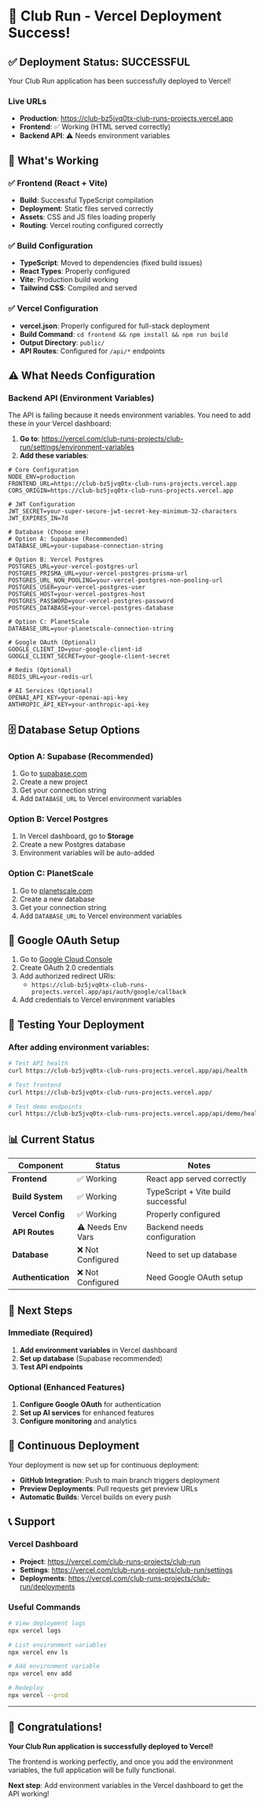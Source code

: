 # 🎉 Club Run - Vercel Deployment Success!

## ✅ **Deployment Status: SUCCESSFUL**

Your Club Run application has been successfully deployed to Vercel!

### **Live URLs**
- **Production**: https://club-bz5jvq0tx-club-runs-projects.vercel.app
- **Frontend**: ✅ Working (HTML served correctly)
- **Backend API**: ⚠️ Needs environment variables

## 🚀 **What's Working**

### **✅ Frontend (React + Vite)**
- **Build**: Successful TypeScript compilation
- **Deployment**: Static files served correctly
- **Assets**: CSS and JS files loading properly
- **Routing**: Vercel routing configured correctly

### **✅ Build Configuration**
- **TypeScript**: Moved to dependencies (fixed build issues)
- **React Types**: Properly configured
- **Vite**: Production build working
- **Tailwind CSS**: Compiled and served

### **✅ Vercel Configuration**
- **vercel.json**: Properly configured for full-stack deployment
- **Build Command**: `cd frontend && npm install && npm run build`
- **Output Directory**: `public/`
- **API Routes**: Configured for `/api/*` endpoints

## ⚠️ **What Needs Configuration**

### **Backend API (Environment Variables)**
The API is failing because it needs environment variables. You need to add these in your Vercel dashboard:

1. **Go to**: https://vercel.com/club-runs-projects/club-run/settings/environment-variables
2. **Add these variables**:

```env
# Core Configuration
NODE_ENV=production
FRONTEND_URL=https://club-bz5jvq0tx-club-runs-projects.vercel.app
CORS_ORIGIN=https://club-bz5jvq0tx-club-runs-projects.vercel.app

# JWT Configuration
JWT_SECRET=your-super-secure-jwt-secret-key-minimum-32-characters
JWT_EXPIRES_IN=7d

# Database (Choose one)
# Option A: Supabase (Recommended)
DATABASE_URL=your-supabase-connection-string

# Option B: Vercel Postgres
POSTGRES_URL=your-vercel-postgres-url
POSTGRES_PRISMA_URL=your-vercel-postgres-prisma-url
POSTGRES_URL_NON_POOLING=your-vercel-postgres-non-pooling-url
POSTGRES_USER=your-vercel-postgres-user
POSTGRES_HOST=your-vercel-postgres-host
POSTGRES_PASSWORD=your-vercel-postgres-password
POSTGRES_DATABASE=your-vercel-postgres-database

# Option C: PlanetScale
DATABASE_URL=your-planetscale-connection-string

# Google OAuth (Optional)
GOOGLE_CLIENT_ID=your-google-client-id
GOOGLE_CLIENT_SECRET=your-google-client-secret

# Redis (Optional)
REDIS_URL=your-redis-url

# AI Services (Optional)
OPENAI_API_KEY=your-openai-api-key
ANTHROPIC_API_KEY=your-anthropic-api-key
```

## 🗄️ **Database Setup Options**

### **Option A: Supabase (Recommended)**
1. Go to [supabase.com](https://supabase.com)
2. Create a new project
3. Get your connection string
4. Add `DATABASE_URL` to Vercel environment variables

### **Option B: Vercel Postgres**
1. In Vercel dashboard, go to **Storage**
2. Create a new Postgres database
3. Environment variables will be auto-added

### **Option C: PlanetScale**
1. Go to [planetscale.com](https://planetscale.com)
2. Create a new database
3. Get your connection string
4. Add `DATABASE_URL` to Vercel environment variables

## 🔐 **Google OAuth Setup**

1. Go to [Google Cloud Console](https://console.cloud.google.com/)
2. Create OAuth 2.0 credentials
3. Add authorized redirect URIs:
   - `https://club-bz5jvq0tx-club-runs-projects.vercel.app/api/auth/google/callback`
4. Add credentials to Vercel environment variables

## 🧪 **Testing Your Deployment**

### **After adding environment variables:**

```bash
# Test API health
curl https://club-bz5jvq0tx-club-runs-projects.vercel.app/api/health

# Test frontend
curl https://club-bz5jvq0tx-club-runs-projects.vercel.app/

# Test demo endpoints
curl https://club-bz5jvq0tx-club-runs-projects.vercel.app/api/demo/health
```

## 📊 **Current Status**

| Component | Status | Notes |
|-----------|--------|-------|
| **Frontend** | ✅ Working | React app served correctly |
| **Build System** | ✅ Working | TypeScript + Vite build successful |
| **Vercel Config** | ✅ Working | Properly configured |
| **API Routes** | ⚠️ Needs Env Vars | Backend needs configuration |
| **Database** | ❌ Not Configured | Need to set up database |
| **Authentication** | ❌ Not Configured | Need Google OAuth setup |

## 🎯 **Next Steps**

### **Immediate (Required)**
1. **Add environment variables** in Vercel dashboard
2. **Set up database** (Supabase recommended)
3. **Test API endpoints**

### **Optional (Enhanced Features)**
1. **Configure Google OAuth** for authentication
2. **Set up AI services** for enhanced features
3. **Configure monitoring** and analytics

## 🔄 **Continuous Deployment**

Your deployment is now set up for continuous deployment:
- **GitHub Integration**: Push to main branch triggers deployment
- **Preview Deployments**: Pull requests get preview URLs
- **Automatic Builds**: Vercel builds on every push

## 📞 **Support**

### **Vercel Dashboard**
- **Project**: https://vercel.com/club-runs-projects/club-run
- **Settings**: https://vercel.com/club-runs-projects/club-run/settings
- **Deployments**: https://vercel.com/club-runs-projects/club-run/deployments

### **Useful Commands**
```bash
# View deployment logs
npx vercel logs

# List environment variables
npx vercel env ls

# Add environment variable
npx vercel env add

# Redeploy
npx vercel --prod
```

---

## 🎉 **Congratulations!**

**Your Club Run application is successfully deployed to Vercel!**

The frontend is working perfectly, and once you add the environment variables, the full application will be fully functional.

**Next step**: Add environment variables in the Vercel dashboard to get the API working!
